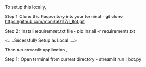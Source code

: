 To setup this locally,


Step 1: Clone this Respository into your terminal - git clone https://github.com/monika0117/I_Bot.git


Step 2 : Install requiremnet.txt file - pip install -r requirements.txt


<.....Sucessfully Setup as Local.....>


Then run streamlit application ,


Step 1 : Open terminal from current directory - streamlit run i_bot.py
